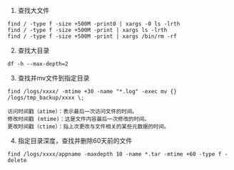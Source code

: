 1. 查找大文件
```
find / -type f -size +500M -print0 | xargs -0 ls -lrth
find / -type f -size +500M -print | xargs ls -lrth
find / -type f -size +500M -print | xargs /bin/rm -rf 
```
2. 查找大目录
```
df -h --max-depth=2
```
3. 查找并mv文件到指定目录
```
find /logs/xxxx/ -mtime +30 -name "*.log" -exec mv {} /logs/tmp_backup/xxxx \; 

访问时间戳（atime）：表示最后一次访问文件的时间。
修改时间戳 (mtime)：这是文件内容最后一次修改的时间。
更改时间戳（ctime）：指上次更改与文件相关的某些元数据的时间。
```
4. 指定目录深度，查找并删除60天前的文件
```
find /logs/xxxx/appname -maxdepth 10 -name *.tar -mtime +60 -type f -delete
```
